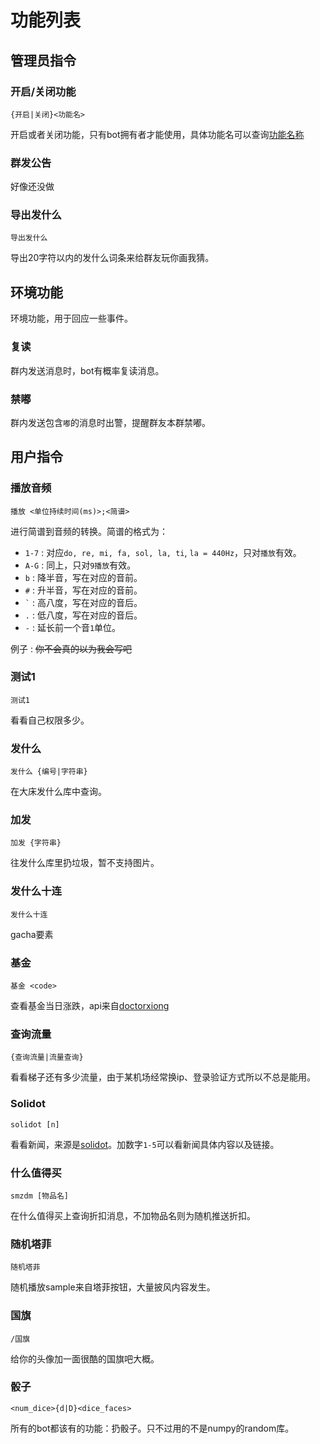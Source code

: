 # 功能列表

## 管理员指令

### 开启/关闭功能

`{开启|关闭}<功能名>`

开启或者关闭功能，只有bot拥有者才能使用，具体功能名可以查询[功能名称](config/function_name.json)

### 群发公告

好像还没做

### 导出发什么

`导出发什么`

导出20字符以内的发什么词条来给群友玩你画我猜。

## 环境功能

环境功能，用于回应一些事件。

### 复读

群内发送消息时，bot有概率复读消息。

### 禁嘟

群内发送包含`嘟`的消息时出警，提醒群友本群禁嘟。

## 用户指令

### 播放音频

`播放 <单位持续时间(ms)>;<简谱>`

进行简谱到音频的转换。简谱的格式为：

- `1-7` : 对应`do, re, mi, fa, sol, la, ti`, `la = 440Hz`，只对`播放`有效。
- `A-G` : 同上，只对`9播放`有效。
- `b`   : 降半音，写在对应的音前。
- `#`   : 升半音，写在对应的音前。
- `` ` `` : 高八度，写在对应的音后。
- `.`   : 低八度，写在对应的音后。
- `-`   : 延长前一个音`1`单位。

例子
: ~~你不会真的以为我会写吧~~

### 测试1

`测试1`

看看自己权限多少。

### 发什么

`发什么 {编号|字符串}`

在大床发什么库中查询。

### 加发

`加发 {字符串}`

往发什么库里扔垃圾，暂不支持图片。

### 发什么十连

`发什么十连`

gacha要素

### 基金

`基金 <code>`

查看基金当日涨跌，api来自[doctorxiong](api.doctorxiong.club)

### 查询流量

`{查询流量|流量查询}`

看看梯子还有多少流量，由于某机场经常换ip、登录验证方式所以不总是能用。

### Solidot

`solidot [n]`

看看新闻，来源是[solidot](www.solidot.org)。加数字`1-5`可以看新闻具体内容以及链接。

### 什么值得买

`smzdm [物品名]`

在什么值得买上查询折扣消息，不加物品名则为随机推送折扣。

### 随机塔菲

`随机塔菲`

随机播放sample来自塔菲按钮，大量披风内容发生。

### 国旗

`/国旗`

给你的头像加一面很酷的国旗吧大概。

### 骰子

`<num_dice>{d|D}<dice_faces>`

所有的bot都该有的功能：扔骰子。只不过用的不是numpy的random库。
